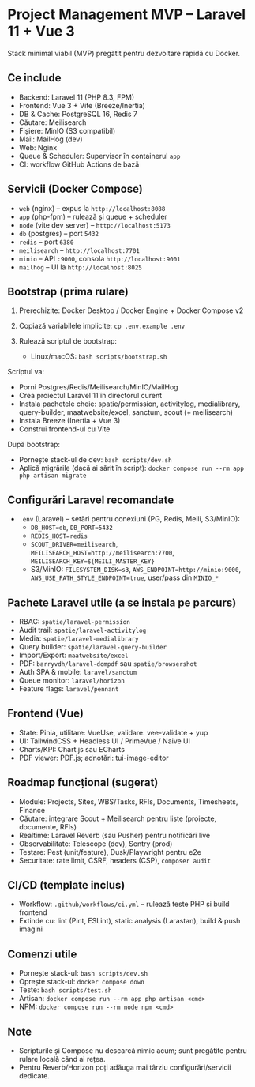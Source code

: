 # Project Management MVP – Laravel 11 + Vue 3

Stack minimal viabil (MVP) pregătit pentru dezvoltare rapidă cu Docker.

## Ce include

- Backend: Laravel 11 (PHP 8.3, FPM)
- Frontend: Vue 3 + Vite (Breeze/Inertia)
- DB & Cache: PostgreSQL 16, Redis 7
- Căutare: Meilisearch
- Fișiere: MinIO (S3 compatibil)
- Mail: MailHog (dev)
- Web: Nginx
- Queue & Scheduler: Supervisor în containerul `app`
- CI: workflow GitHub Actions de bază

## Servicii (Docker Compose)

- `web` (nginx) – expus la `http://localhost:8088`
- `app` (php-fpm) – rulează și queue + scheduler
- `node` (vite dev server) – `http://localhost:5173`
- `db` (postgres) – port `5432`
- `redis` – port `6380`
- `meilisearch` – `http://localhost:7701`
- `minio` – API `:9000`, consola `http://localhost:9001`
- `mailhog` – UI la `http://localhost:8025`

## Bootstrap (prima rulare)

1) Prerechizite: Docker Desktop / Docker Engine + Docker Compose v2
2) Copiază variabilele implicite: `cp .env.example .env`
3) Rulează scriptul de bootstrap:

   - Linux/macOS: `bash scripts/bootstrap.sh`

Scriptul va:

- Porni Postgres/Redis/Meilisearch/MinIO/MailHog
- Crea proiectul Laravel 11 în directorul curent
- Instala pachetele cheie: spatie/permission, activitylog, medialibrary, query-builder, maatwebsite/excel, sanctum, scout (+ meilisearch)
- Instala Breeze (Inertia + Vue 3)
- Construi frontend-ul cu Vite

După bootstrap:

- Pornește stack-ul de dev: `bash scripts/dev.sh`
- Aplică migrările (dacă ai sărit în script): `docker compose run --rm app php artisan migrate`

## Configurări Laravel recomandate

- `.env` (Laravel) – setări pentru conexiuni (PG, Redis, Meili, S3/MinIO):
  - `DB_HOST=db`, `DB_PORT=5432`
  - `REDIS_HOST=redis`
  - `SCOUT_DRIVER=meilisearch`, `MEILISEARCH_HOST=http://meilisearch:7700`, `MEILISEARCH_KEY=${MEILI_MASTER_KEY}`
  - S3/MinIO: `FILESYSTEM_DISK=s3`, `AWS_ENDPOINT=http://minio:9000`, `AWS_USE_PATH_STYLE_ENDPOINT=true`, user/pass din `MINIO_*`

## Pachete Laravel utile (a se instala pe parcurs)

- RBAC: `spatie/laravel-permission`
- Audit trail: `spatie/laravel-activitylog`
- Media: `spatie/laravel-medialibrary`
- Query builder: `spatie/laravel-query-builder`
- Import/Export: `maatwebsite/excel`
- PDF: `barryvdh/laravel-dompdf` sau `spatie/browsershot`
- Auth SPA & mobile: `laravel/sanctum`
- Queue monitor: `laravel/horizon`
- Feature flags: `laravel/pennant`

## Frontend (Vue)

- State: Pinia, utilitare: VueUse, validare: vee-validate + yup
- UI: TailwindCSS + Headless UI / PrimeVue / Naive UI
- Charts/KPI: Chart.js sau ECharts
- PDF viewer: PDF.js; adnotări: tui-image-editor

## Roadmap funcțional (sugerat)

- Module: Projects, Sites, WBS/Tasks, RFIs, Documents, Timesheets, Finance
- Căutare: integrare Scout + Meilisearch pentru liste (proiecte, documente, RFIs)
- Realtime: Laravel Reverb (sau Pusher) pentru notificări live
- Observabilitate: Telescope (dev), Sentry (prod)
- Testare: Pest (unit/feature), Dusk/Playwright pentru e2e
- Securitate: rate limit, CSRF, headers (CSP), `composer audit`

## CI/CD (template inclus)

- Workflow: `.github/workflows/ci.yml` – rulează teste PHP și build frontend
- Extinde cu: lint (Pint, ESLint), static analysis (Larastan), build & push imagini

## Comenzi utile

- Pornește stack-ul: `bash scripts/dev.sh`
- Oprește stack-ul: `docker compose down`
- Teste: `bash scripts/test.sh`
- Artisan: `docker compose run --rm app php artisan <cmd>`
- NPM: `docker compose run --rm node npm <cmd>`

## Note

- Scripturile și Compose nu descarcă nimic acum; sunt pregătite pentru rulare locală când ai rețea.
- Pentru Reverb/Horizon poți adăuga mai târziu configurări/servicii dedicate.
